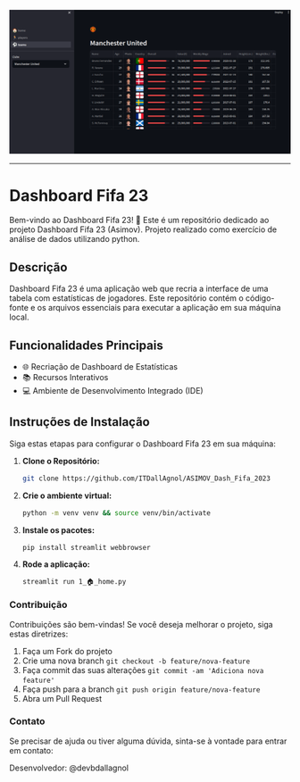 ![Dashboard Fifa 23](image/README/1708106830612.png)

<hr>

# Dashboard Fifa 23

Bem-vindo ao Dashboard Fifa 23! 🚀 Este é um repositório dedicado ao projeto Dashboard Fifa 23 (Asimov). Projeto realizado como exercício de análise de dados utilizando python.

## Descrição

Dashboard Fifa 23 é uma aplicação web que recria a interface de uma tabela com estatísticas de jogadores. Este repositório contém o código-fonte e os arquivos essenciais para executar a aplicação em sua máquina local.

## Funcionalidades Principais

- 🌐 Recriação de Dashboard de Estatísticas
- 📚 Recursos Interativos
- 💻 Ambiente de Desenvolvimento Integrado (IDE)

## Instruções de Instalação

Siga estas etapas para configurar o Dashboard Fifa 23 em sua máquina:

1. **Clone o Repositório:**

   ```bash
   git clone https://github.com/ITDallAgnol/ASIMOV_Dash_Fifa_2023
   ```

2. **Crie o ambiente virtual:**

   ```bash
   python -m venv venv && source venv/bin/activate
   ```

3. **Instale os pacotes:**

   ```bash
   pip install streamlit webbrowser
   ```

4. **Rode a aplicação:**

   ```bash
   streamlit run 1_🏠_home.py
   ```

### Contribuição

Contribuições são bem-vindas! Se você deseja melhorar o projeto, siga estas diretrizes:

1. Faça um Fork do projeto
2. Crie uma nova branch `git checkout -b feature/nova-feature`
3. Faça commit das suas alterações `git commit -am 'Adiciona nova feature'`
4. Faça push para a branch `git push origin feature/nova-feature`
5. Abra um Pull Request

### Contato

Se precisar de ajuda ou tiver alguma dúvida, sinta-se à vontade para entrar em contato:

Desenvolvedor: @devbdallagnol
